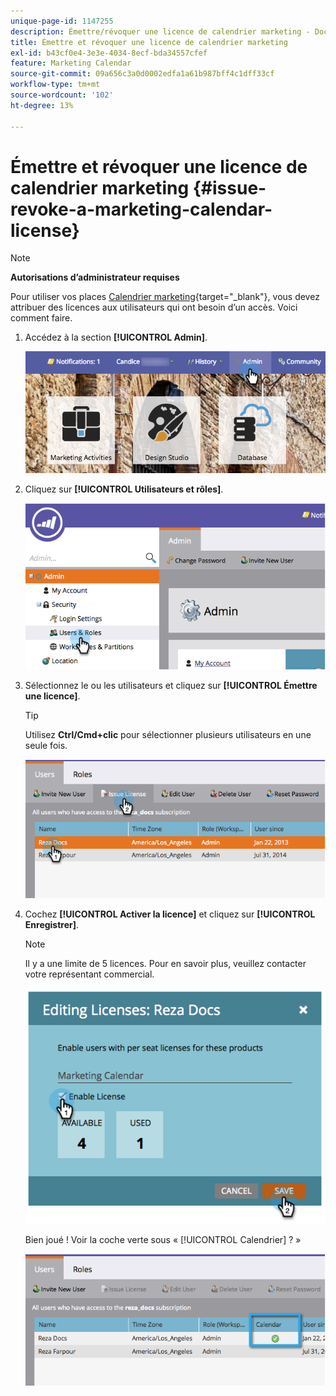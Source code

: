 ```yaml
---
unique-page-id: 1147255
description: Émettre/révoquer une licence de calendrier marketing - Documents Marketo - Documentation du produit
title: Émettre et révoquer une licence de calendrier marketing
exl-id: b43cf0e4-3e3e-4034-8ecf-bda34557cfef
feature: Marketing Calendar
source-git-commit: 09a656c3a0d0002edfa1a61b987bff4c1dff33cf
workflow-type: tm+mt
source-wordcount: '102'
ht-degree: 13%

---
```


# Émettre et révoquer une licence de calendrier marketing {#issue-revoke-a-marketing-calendar-license}

>[!NOTE]
>
>**Autorisations d’administrateur requises**

Pour utiliser vos places [Calendrier marketing](/help/marketo/product-docs/core-marketo-concepts/marketing-calendar/understanding-the-calendar/navigating-the-marketing-calendar.md){target="_blank"}, vous devez attribuer des licences aux utilisateurs qui ont besoin d’un accès. Voici comment faire.

1. Accédez à la section **[!UICONTROL Admin]**.

   ![](assets/adminhand.png)

1. Cliquez sur **[!UICONTROL Utilisateurs et rôles]**.

   ![](assets/2.png)

1. Sélectionnez le ou les utilisateurs et cliquez sur **[!UICONTROL Émettre une licence]**.

   >[!TIP]
   >
   >Utilisez **Ctrl/Cmd+clic** pour sélectionner plusieurs utilisateurs en une seule fois.

   ![](assets/3.png)

1. Cochez **[!UICONTROL Activer la licence]** et cliquez sur **[!UICONTROL Enregistrer]**.

   >[!NOTE]
   >
   >Il y a une limite de 5 licences. Pour en savoir plus, veuillez contacter votre représentant commercial.

   ![](assets/4.png)

   Bien joué ! Voir la coche verte sous « [!UICONTROL Calendrier] ? »

   ![](assets/5.png)

